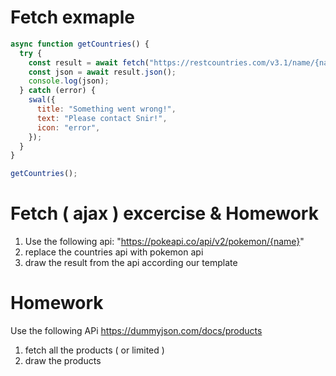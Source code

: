 # Fetch exmaple

```js
async function getCountries() {
  try {
    const result = await fetch("https://restcountries.com/v3.1/name/{name}");
    const json = await result.json();
    console.log(json);
  } catch (error) {
    swal({
      title: "Something went wrong!",
      text: "Please contact Snir!",
      icon: "error",
    });
  }
}

getCountries();
```

# Fetch ( ajax ) excercise & Homework

1. Use the following api: "https://pokeapi.co/api/v2/pokemon/{name}"
2. replace the countries api with pokemon api
3. draw the result from the api according our template

# Homework

Use the following APi https://dummyjson.com/docs/products

1. fetch all the products ( or limited )
2. draw the products